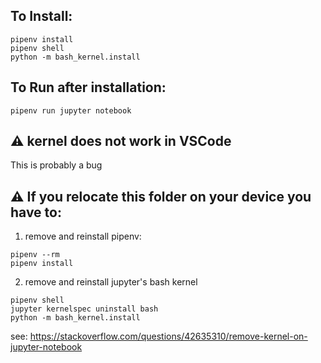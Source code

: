 

## To Install:

```
pipenv install
pipenv shell 
python -m bash_kernel.install
```

## To Run after installation:
```
pipenv run jupyter notebook
```

## :warning: kernel does not work in VSCode
This is probably a bug

## :warning: If you relocate this folder on your device you have to:

1. remove and reinstall pipenv:
```
pipenv --rm
pipenv install
```

2. remove and reinstall jupyter's bash kernel
```
pipenv shell 
jupyter kernelspec uninstall bash
python -m bash_kernel.install
```
see: https://stackoverflow.com/questions/42635310/remove-kernel-on-jupyter-notebook



